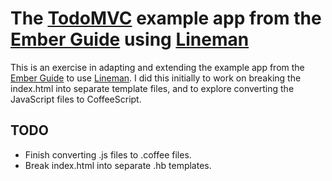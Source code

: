 The [TodoMVC](http://todomvc.com/) example app from the [Ember Guide](http://emberjs.com/guides/getting-started/) using [Lineman](https://github.com/testdouble/lineman)
======

This is an exercise in adapting and extending the example app from the [Ember Guide](http://emberjs.com/guides/getting-started/) to use [Lineman](https://github.com/testdouble/lineman). I did this initially to work on breaking the index.html into separate template files, and to explore converting the JavaScript files to CoffeeScript.

TODO
-----
 * Finish converting .js files to .coffee files.
 * Break index.html into separate .hb templates.

